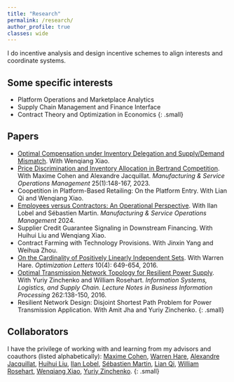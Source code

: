 ```yaml
---
title: "Research"
permalink: /research/
author_profile: true
classes: wide
---
```


I do incentive analysis and design incentive schemes to align interests and coordinate systems.

## Some specific interests
- Platform Operations and Marketplace Analytics
- Supply Chain Management and Finance Interface
- Contract Theory and Optimization in Economics
{: .small}

## Papers
- [Optimal Compensation under Inventory Delegation and Supply/Demand Mismatch](https://papers.ssrn.com/sol3/papers.cfm?abstract_id=3832363). With Wenqiang Xiao. 
- [Price Discrimination and Inventory Allocation in Bertrand Competition](https://papers.ssrn.com/sol3/papers.cfm?abstract_id=3732463). With Maxime Cohen and Alexandre Jacquillat. *Manufacturing & Service Operations Management* 25(1):148-167, 2023.
- Coopetition in Platform-Based Retailing: On the Platform Entry. With Lian Qi and Wenqiang Xiao.
- [Employees versus Contractors: An Operational Perspective](https://papers.ssrn.com/sol3/papers.cfm?abstract_id=3878215). With Ilan Lobel and Sébastien Martin. *Manufacturing & Service Operations Management* 2024.
- Supplier Credit Guarantee Signaling in Downstream Financing. With Huihui Liu and Wenqiang Xiao.
- Contract Farming with Technology Provisions. With Jinxin Yang and Weihua Zhou.
- [On the Cardinality of Positively Linearly Independent Sets](https://link.springer.com/article/10.1007/s11590-015-0959-3). With Warren Hare. *Optimization Letters* 10(4): 649-654, 2016.
- [Optimal Transmission Network Topology for Resilient Power Supply](https://link.springer.com/chapter/10.1007/978-3-319-73758-4_10). With Yuriy Zinchenko and William Rosehart. *Information Systems, Logistics, and Supply Chain. Lecture Notes in Business Information Processing* 262:138-150, 2016.
- Resilient Network Design: Disjoint Shortest Path Problem for Power Transmission Application. With Amit Jha and Yuriy Zinchenko. 
{: .small}

## Collaborators
I have the privilege of working with and learning from my advisors and coauthors (listed alphabetically): [Maxime Cohen](https://maxccohen.github.io/), [Warren Hare](https://cmps.ok.ubc.ca/about/contact/warren-hare/), [Alexandre Jacquillat](https://mitmgmtfaculty.mit.edu/ajacquillat/), [Huihui Liu](http://shi.buaa.edu.cn/liuhuihui/en/index.htm), [Ilan Lobel](http://pages.stern.nyu.edu/~ilobel/), [Sébastien Martin](https://sebastienmartin.info/), [Lian Qi](https://www.business.rutgers.edu/faculty/lian-qi), [William Rosehart](https://www.gedcouncil.org/featured_dean/william-rosehart/), [Wenqiang Xiao](http://people.stern.nyu.edu/wxiao/), [Yuriy Zinchenko](https://profiles.ucalgary.ca/yuriy-zinchenko).
{: .small}
